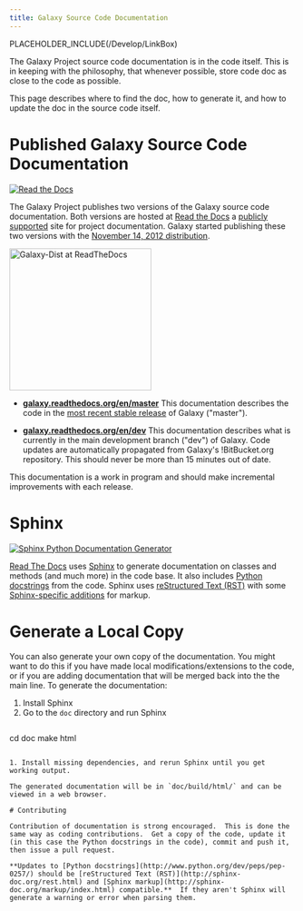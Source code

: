 ```yaml
---
title: Galaxy Source Code Documentation
---
```



PLACEHOLDER_INCLUDE(/Develop/LinkBox)

The Galaxy Project source code documentation is in the code itself.  This is in keeping with the philosophy, that whenever possible, store code doc as close to the code as possible.

This page describes where to find the doc, how to generate it, and how to update the doc in the source code itself.

# Published Galaxy Source Code Documentation

<div class='right'><a href='http://readthedocs.org'><img src='/Images/Logos/ReadTheDocsLogo.png' alt='Read the Docs'  /></a></div>

The Galaxy Project publishes two versions of the Galaxy source code documentation.  Both versions are hosted at [Read the Docs](http://readthedocs.org) a [publicly supported](https://docs.readthedocs.org/en/latest/sponsors.html) site for project documentation.  Galaxy started publishing these two versions with the [November 14, 2012 distribution](../../DevNewsBriefs/2012_11_14).

<div class='right'><a href='http://galaxy-dist.readthedocs.org'><img src='/Images/NewsGraphics/2012_11_14_dist-readthedocs.png' alt='Galaxy-Dist at ReadTheDocs' width="250" /></a></div>

* **[galaxy.readthedocs.org/en/master](https://galaxy.readthedocs.org/en/master/)**
    This documentation describes the code in the [most recent stable release](../../DevNewsBriefs) of Galaxy ("master").

* **[galaxy.readthedocs.org/en/dev](https://galaxy.readthedocs.org/en/dev/)**
    This documentation describes what is currently in the main development branch ("dev") of Galaxy.  Code updates are automatically propagated from Galaxy's !BitBucket.org repository.  This should never be more than 15 minutes out of date.

This documentation is a work in program and should make incremental improvements with each release.

# Sphinx

<div class='right'><a href='http://sphinx-doc.org/'><img src='/Images/Logos/SphinxLogo333.png' alt='Sphinx Python Documentation Generator'  /></a></div>

[Read The Docs](http://readthedocs.org) uses [Sphinx](http://sphinx-doc.org/) to generate documentation on classes and methods (and much more) in the code base.  It also includes [Python docstrings](http://www.python.org/dev/peps/pep-0257/) from the code.  Sphinx uses [reStructured Text (RST)](http://sphinx-doc.org/rest.html) with some [Sphinx-specific additions](http://sphinx-doc.org/markup/index.html) for markup.

# Generate a Local Copy

You can also generate your own copy of the documentation.  You might want to do this if you have made local modifications/extensions to the code, or if you are adding documentation that will be merged back into the the main line.  To generate the documentation:

1. Install Sphinx
1. Go to the `doc` directory and run Sphinx
    ```
cd doc
make html
```

1. Install missing dependencies, and rerun Sphinx until you get working output.

The generated documentation will be in `doc/build/html/` and can be viewed in a web browser.

# Contributing

Contribution of documentation is strong encouraged.  This is done the same way as coding contributions.  Get a copy of the code, update it (in this case the Python docstrings in the code), commit and push it, then issue a pull request.

**Updates to [Python docstrings](http://www.python.org/dev/peps/pep-0257/) should be [reStructured Text (RST)](http://sphinx-doc.org/rest.html) and [Sphinx markup](http://sphinx-doc.org/markup/index.html) compatible.**  If they aren't Sphinx will generate a warning or error when parsing them.

